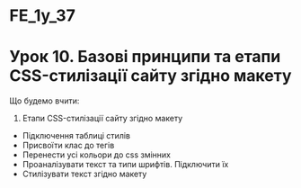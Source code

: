 # FE_1y_37

# Урок 10. Базові принципи та етапи CSS-стилізації сайту згідно макету

Що будемо вчити:

1. Етапи CSS-стилізації сайту згідно макету

- Підключення таблиці стилів
- Присвоїти клас до тегів
- Перенести усі кольори до css змінних
- Проаналізувати текст та типи шрифтів. Підключити їх
- Стилізувати текст згідно макету
